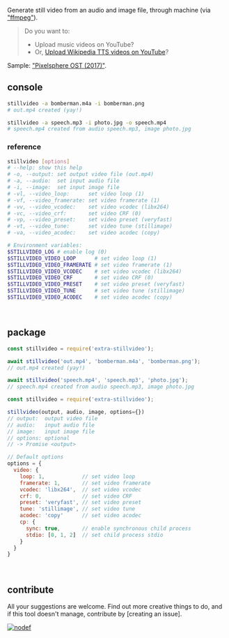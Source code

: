 Generate still video from an audio and image file, through machine (via ["ffmpeg"]).
> Do you want to:
> - Upload music videos on YouTube?
> - Or, [Upload Wikipedia TTS videos on YouTube]?

Sample: ["Pixelsphere OST (2017)"].
<br>


## console

```bash
stillvideo -a bomberman.m4a -i bomberman.png
# out.mp4 created (yay!)

stillvideo -a speech.mp3 -i photo.jpg -o speech.mp4
# speech.mp4 created from audio speech.mp3, image photo.jpg
```

### reference

```bash
stillvideo [options]
# --help: show this help
# -o, --output: set output video file (out.mp4)
# -a, --audio:  set input audio file
# -i, --image:  set input image file
# -vl, --video_loop:      set video loop (1)
# -vf, --video_framerate: set video framerate (1)
# -vv, --video_vcodec:    set video vcodec (libx264)
# -vc, --video_crf:       set video CRF (0)
# -vp, --video_preset:    set video preset (veryfast)
# -vt, --video_tune:      set video tune (stillimage)
# -va, --video_acodec:    set video acodec (copy)

# Environment variables:
$STILLVIDEO_LOG # enable log (0)
$STILLVIDEO_VIDEO_LOOP      # set video loop (1)
$STILLVIDEO_VIDEO_FRAMERATE # set video framerate (1)
$STILLVIDEO_VIDEO_VCODEC    # set video vcodec (libx264)
$STILLVIDEO_VIDEO_CRF       # set video CRF (0)
$STILLVIDEO_VIDEO_PRESET    # set video preset (veryfast)
$STILLVIDEO_VIDEO_TUNE      # set video tune (stillimage)
$STILLVIDEO_VIDEO_ACODEC    # set video acodec (copy)
```
<br>


## package

```javascript
const stillvideo = require('extra-stillvideo');

await stillvideo('out.mp4', 'bomberman.m4a', 'bomberman.png');
// out.mp4 created (yay!)

await stillvideo('speech.mp4', 'speech.mp3', 'photo.jpg');
// speech.mp4 created from audio speech.mp3, image photo.jpg
```

```javascript
const stillvideo = require('extra-stillvideo');

stillvideo(output, audio, image, options={})
// output:  output video file
// audio:   input audio file
// image:   input image file
// options: optional
// -> Promise <output>

// Default options
options = {
  video: {
    loop: 1,            // set video loop
    framerate: 1,       // set video framerate
    vcodec: 'libx264',  // set video vcodec
    crf: 0,             // set video CRF
    preset: 'veryfast', // set video preset
    tune: 'stillimage', // set video tune
    acodec: 'copy'      // set video acodec
    cp: {
      sync: true,       // enable synchronous child process
      stdio: [0, 1, 2]  // set child process stdio
    }
  }
}
```
<br>


## contribute

All your suggestions are welcome. Find out more creative things to do, and if this tool doesn't manage, contribute by [creating an issue].


[![nodef](https://i.imgur.com/33z4S5l.jpg)](https://nodef.github.io)

["ffmpeg"]: https://ffmpeg.org/
[Upload Wikipedia TTS videos on YouTube]: https://www.youtube.com/results?search_query=wikipedia+audio+article
["Pixelsphere OST (2017)"]: https://www.youtube.com/watch?v=RCryNyHbSDc&list=PLNEveYilIj1AV5-ETDCHufWazEHRcP8o-
